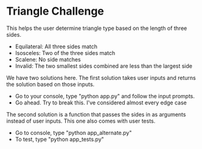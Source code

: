 # Triangle Challenge

This helps the user determine triangle type based on the length of three sides.

  - Equilateral: All three sides match
  - Isosceles: Two of the three sides match
  - Scalene: No side matches
  - Invalid: The two smallest sides combined are less than the largest side

We have two solutions here. The first solution takes user inputs and returns the solution based on those inputs.

  - Go to your console, type "python app.py" and follow the input prompts.
  - Go ahead. Try to break this. I've considered almost every edge case

The second solution is a function that passes the sides in as arguments instead of user inputs. This one also comes with user tests.

  - Go to console, type "python app_alternate.py"
  - To test, type "python app_tests.py"

